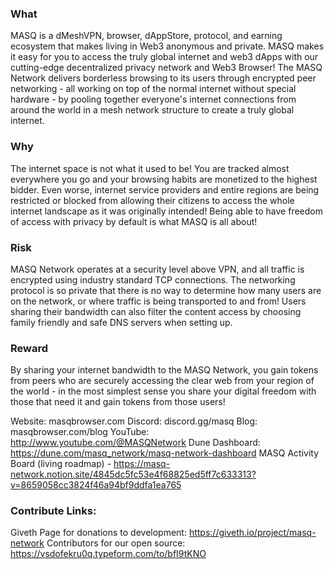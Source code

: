 ### What
MASQ is a dMeshVPN, browser, dAppStore, protocol, and earning ecosystem that makes living in Web3 anonymous and private.
MASQ makes it easy for you to access the truly global internet and web3 dApps with our cutting-edge decentralized privacy network and Web3 Browser!
The MASQ Network delivers borderless browsing to its users through encrypted peer networking - all working on top of the normal internet without special hardware - by pooling together everyone's internet connections from around the world in a mesh network structure to create a truly global internet.

### Why
The internet space is not what it used to be!
You are tracked almost everywhere you go and your browsing habits are monetized to the highest bidder.
Even worse, internet service providers and entire regions are being restricted or blocked from allowing their citizens to access the whole internet landscape as it was originally intended!
Being able to have freedom of access with privacy by default is what MASQ is all about!

### Risk
MASQ Network operates at a security level above VPN, and all traffic is encrypted using industry standard TCP connections. The networking protocol is so private that there is no way to determine how many users are on the network, or where traffic is being transported to and from! Users sharing their bandwidth can also filter the content access by choosing family friendly and safe DNS servers when setting up.

### Reward
By sharing your internet bandwidth to the MASQ Network, you gain tokens from peers who are securely accessing the clear web from your region of the world - in the most simplest sense you share your digital freedom with those that need it and gain tokens from those users!



Website: masqbrowser.com
Discord: discord.gg/masq
Blog: masqbrowser.com/blog
YouTube: http://www.youtube.com/@MASQNetwork
Dune Dashboard: https://dune.com/masq_network/masq-network-dashboard
MASQ Activity Board (living roadmap) - https://masq-network.notion.site/4845dc5fc53e4f68825ed5ff7c633313?v=8659058cc3824f46a94bf9ddfa1ea765

### Contribute Links:
Giveth Page for donations to development: https://giveth.io/project/masq-network
Contributors for our open source: 
https://vsdofekru0q.typeform.com/to/bfI9tKNO

